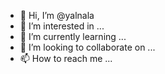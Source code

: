 - 👋 Hi, I’m @yalnala
- 👀 I’m interested in ...
- 🌱 I’m currently learning ...
- 💞️ I’m looking to collaborate on ...
- 📫 How to reach me ...

<!---
yalnala/yalnala is a ✨ special ✨ repository because its `README.md` (this file) appears on your GitHub profile.
You can click the Preview link to take a look at your changes.
--->
